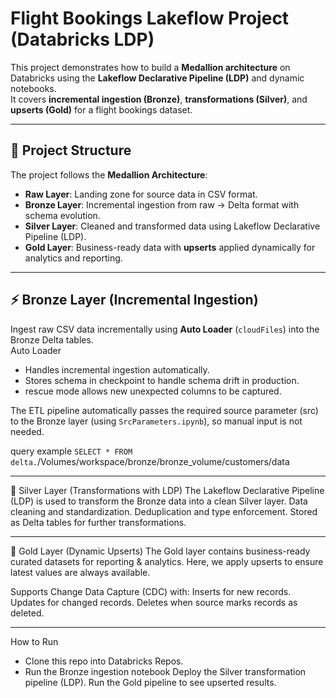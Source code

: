 # Flight Bookings Lakeflow Project (Databricks LDP)

This project demonstrates how to build a **Medallion architecture** on Databricks using the **Lakeflow Declarative Pipeline (LDP)** and dynamic notebooks.  
It covers **incremental ingestion (Bronze)**, **transformations (Silver)**, and **upserts (Gold)** for a flight bookings dataset.  

---

## 📂 Project Structure
The project follows the **Medallion Architecture**:

- **Raw Layer**: Landing zone for source data in CSV format.  
- **Bronze Layer**: Incremental ingestion from raw → Delta format with schema evolution.  
- **Silver Layer**: Cleaned and transformed data using Lakeflow Declarative Pipeline (LDP).  
- **Gold Layer**: Business-ready data with **upserts** applied dynamically for analytics and reporting.  

---

## ⚡ Bronze Layer (Incremental Ingestion)

Ingest raw CSV data incrementally using **Auto Loader** (`cloudFiles`) into the Bronze Delta tables.  
Auto Loader
- Handles incremental ingestion automatically.
- Stores schema in checkpoint to handle schema drift in production.
- rescue mode allows new unexpected columns to be captured.

The ETL pipeline automatically passes the required source parameter (src) to the Bronze layer (using `SrcParameters.ipynb`), so manual input is not needed.

query example
`SELECT * FROM delta.`/Volumes/workspace/bronze/bronze_volume/customers/data` `

---

🥈 Silver Layer (Transformations with LDP)
The Lakeflow Declarative Pipeline (LDP) is used to transform the Bronze data into a clean Silver layer.
Data cleaning and standardization.
Deduplication and type enforcement.
Stored as Delta tables for further transformations.

---

🥇 Gold Layer (Dynamic Upserts)
The Gold layer contains business-ready curated datasets for reporting & analytics.
Here, we apply upserts to ensure latest values are always available.

Supports Change Data Capture (CDC) with:
Inserts for new records.
Updates for changed records.
Deletes when source marks records as deleted.

---

How to Run
- Clone this repo into Databricks Repos.
- Run the Bronze ingestion notebook
Deploy the Silver transformation pipeline (LDP).
Run the Gold pipeline to see upserted results.


